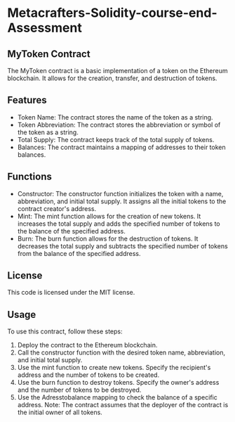 # Metacrafters-Solidity-course-end-Assessment

## MyToken Contract
The MyToken contract is a basic implementation of a token on the Ethereum blockchain. It allows for
the creation, transfer, and destruction of tokens.

## Features
- Token Name: The contract stores the name of the token as a string.
- Token Abbreviation: The contract stores the abbreviation or symbol of the token as a string.
- Total Supply: The contract keeps track of the total supply of tokens.
- Balances: The contract maintains a mapping of addresses to their token balances.
  
## Functions
- Constructor: The constructor function initializes the token with a name, abbreviation, and initial
total supply. It assigns all the initial tokens to the contract creator's address.
- Mint: The mint function allows for the creation of new tokens. It increases the total supply and
adds the specified number of tokens to the balance of the specified address.
- Burn: The burn function allows for the destruction of tokens. It decreases the total supply and
subtracts the specified number of tokens from the balance of the specified address.

## License
This code is licensed under the MIT license.

## Usage
To use this contract, follow these steps:
1. Deploy the contract to the Ethereum blockchain.
2. Call the constructor function with the desired token name, abbreviation, and initial total supply.
3. Use the
mint
function to create new tokens. Specify the recipient's address and the number of tokens to be
created.
4. Use the
burn
function to destroy tokens. Specify the owner's address and the number of tokens to be destroyed.
5. Use the
Adresstobalance
mapping to check the balance of a specific address.
Note: The contract assumes that the deployer of the contract is the initial owner of all tokens.
